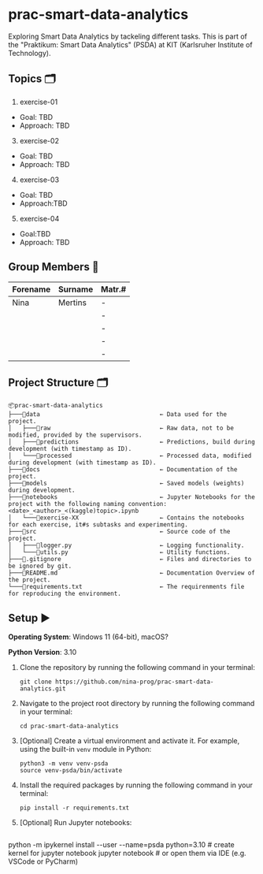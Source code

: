 # prac-smart-data-analytics
Exploring Smart Data Analytics by tackeling different tasks. This is part of the "Praktikum: Smart Data Analytics" (PSDA) at KIT (Karlsruher Institute of Technology).

## Topics 🗂️
1. exercise-01
  * Goal: TBD
  * Approach: TBD
3. exercise-02
  * Goal: TBD
  * Approach: TBD
4. exercise-03
  * Goal: TBD
  * Approach:TBD
5. exercise-04
  * Goal:TBD
  * Approach: TBD

## Group Members 👤 
| Forename | Surname  | Matr.#  |
|----------|----------|---------|
| Nina     | Mertins  | - |
|     |  | - |
|     |  | - |
|     |  | - |
|     |  | - |

## Project Structure 🗂️
```
📦prac-smart-data-analytics
├───📂data                                  ← Data used for the project.
│   ├───📂raw                               ← Raw data, not to be modified, provided by the supervisors.
│   ├───📂predictions                       ← Predictions, build during development (with timestamp as ID).
│   └───📂processed                         ← Processed data, modified during development (with timestamp as ID).
├───📂docs                                  ← Documentation of the project.
├───📂models                                ← Saved models (weights) during development.
├───📂notebooks                             ← Jupyter Notebooks for the project with the following naming convention: <date>_<author>_<(kaggle)topic>.ipynb
│   └───📂exercise-XX                       ← Contains the notebooks for each exercise, it#s subtasks and experimenting.
├───📂src                                   ← Source code of the project.
│   ├───📄logger.py                         ← Logging functionality.
│   └───📄utils.py                          ← Utility functions.
├───📄.gitignore                            ← Files and directories to be ignored by git.
├───📄README.md                             ← Documentation Overview of the project.
└───📄requirements.txt                      ← The requirenments file for reproducing the environment.
```

## Setup ▶️
**Operating System**: Windows 11 (64-bit), macOS?

**Python Version**: 3.10

1. Clone the repository by running the following command in your terminal:

   ```
   git clone https://github.com/nina-prog/prac-smart-data-analytics.git
   ```

2. Navigate to the project root directory by running the following command in your terminal:

   ```
   cd prac-smart-data-analytics
   ```

3. [Optional] Create a virtual environment and activate it. For example, using the built-in `venv` module in Python:
   ```
   python3 -m venv venv-psda
   source venv-psda/bin/activate
   ```

4. Install the required packages by running the following command in your terminal:

   ```
   pip install -r requirements.txt
   ```
5. [Optional] Run Jupyter notebooks:
   ````
  python -m ipykernel install --user --name=psda python=3.10 # create kernel for jupyter notebook
  jupyter notebook # or open them via IDE (e.g. VSCode or PyCharm)
  ````
